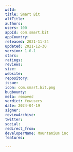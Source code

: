 ```yaml
---
wsId: 
title: Smart Bit
altTitle: 
authors: 
users: 100
appId: com.smart.bit
appCountry: 
released: 2021-11-24
updated: 2021-12-30
version: 1.0.1
stars: 
ratings: 
reviews: 
size: 
website: 
repository: 
issue: 
icon: com.smart.bit.png
bugbounty: 
meta: removed
verdict: fewusers
date: 2024-04-19
signer: 
reviewArchive: 
twitter: 
social: 
redirect_from: 
developerName: Mountanium inc
features: 

---
```


